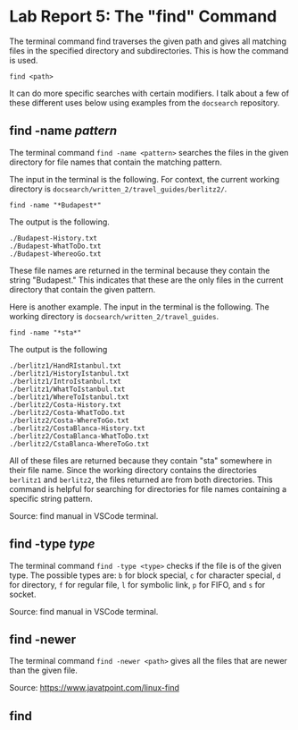 # Lab Report 5: The "find" Command
The terminal command find traverses the given path and gives all matching files in the specified directory and subdirectories. This is how the command is used.
```
find <path>
```
It can do more specific searches with certain modifiers. I talk about a few of these different uses below using examples from the `docsearch` repository.
## find -name *pattern*
The terminal command `find -name <pattern>` searches the files in the given directory for file names that contain the matching pattern.

The input in the terminal is the following. For context, the current working directory is `docsearch/written_2/travel_guides/berlitz2/`.
```
find -name "*Budapest*"
```
The output is the following.
```
./Budapest-History.txt
./Budapest-WhatToDo.txt
./Budapest-WhereoGo.txt
```
These file names are returned in the terminal because they contain the string "Budapest." This indicates that these are the only files in the current directory that contain the given pattern.  

Here is another example. The input in the terminal is the following. The working directory is `docsearch/written_2/travel_guides`.
```
find -name "*sta*"
```
The output is the following
```
./berlitz1/HandRIstanbul.txt
./berlitz1/HistoryIstanbul.txt
./berlitz1/IntroIstanbul.txt
./berlitz1/WhatToIstanbul.txt
./berlitz1/WhereToIstanbul.txt
./berlitz2/Costa-History.txt
./berlitz2/Costa-WhatToDo.txt
./berlitz2/Costa-WhereToGo.txt
./berlitz2/CostaBlanca-History.txt
./berlitz2/CostaBlanca-WhatToDo.txt
./berlitz2/CstaBlanca-WhereToGo.txt
```
All of these files are returned because they contain "sta" somewhere in their file name. Since the working directory contains the directories `berlitz1` and `berlitz2`, the files returned are from both directories. This command is helpful for searching for directories for file names containing a specific string pattern. 

Source: find manual in VSCode terminal. 
## find -type *type*
The terminal command `find -type <type>` checks if the file is of the given type. The possible types are: `b` for block special, `c` for character special, `d` for directory, `f` for regular file, `l` for symbolic link, `p` for FIFO, and `s` for socket. 

Source: find manual in VSCode terminal. 
## find -newer
The terminal command `find -newer <path>` gives all the files that are newer than the given file. 

Source: https://www.javatpoint.com/linux-find
## find 

